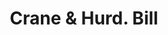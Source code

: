 ---
doi: 10.7916/D8PG33NZ
date_other: '1860'
date_other_textual: 1860-1869
form: printed ephemera
genre:
- Invoices
name:
- Crane & Hurd
object_in_context_url: https://biggert.cul.columbia.edu/items/view/ave_biggert_00053
subject_hierarchical_geographic:
- Bridgeport, Connecticut, United States
subject_name:
- Crane & Hurd
title: Crane & Hurd. Bill
sort_title: Crane & Hurd. Bill
call_number: ave_biggert_00053
coordinates:
- 41.186388888888885,-73.19555555555556
pid: ave_biggert_00053
identifiers: ave_biggert_00053
canvas_id: ldpd:395328
permalink: "/items/ave_biggert_00053/"
layout: iiif-image-page
---